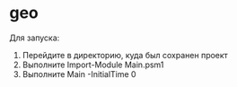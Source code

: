 # geo

Для запуска:
1. Перейдите в директорию, куда был сохранен проект
2. Выполните Import-Module Main.psm1
3. Выполните Main -InitialTime 0
